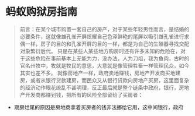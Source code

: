 # 蚂蚁购狱房指南

> 前言：在某个城市购置一套自己的房产，对于某些年轻男性而言，是结婚的必要条件，这就像雄孔雀开屏炫耀自己色泽鲜艳的尾屏以吸引雌孔雀进行求偶一样，房子的目的和孔雀开屏的目的一样，都是为自己的生殖器寻找交配对象繁衍后代。
> 只是在某些人某些地方购房时还有许多未知的危险在，对于这些危险在事前基本上无能为力，没办法，人为刀俎，我为鱼肉，古时的官名州牧中，牧就是牧民的意思，大意就是像管理牲畜一样管理民众，如今其实也差不多。
> 就像房地产一样，政府卖地赚钱，房地产开发商买地建房，或者从银行贷款建房，而民众又从银行贷款向房地产买房，这里面复杂的经济动作眼花缭乱不甚明理，反正最后就是整个链条中政府，银行，房地产开发商都赚到钱，把所有的风险全部留给了买房者：

 - 期房烂尾的原因是房地商拿着买房者的钱非法挪给它用，这中间银行，政府
<!--stackedit_data:
eyJoaXN0b3J5IjpbLTEzMDIzNDExMzksLTk1Mzk1NCwxMzkwOD
A0NzgsLTE0NzU4ODAzMTUsNjUwNzY3MDUsLTEzMjM4NzI0MzIs
LTIzNjY3MzI0OCwtMjQ1MDgxMzUxLC0xNTc2ODY5ODAyLDU5Mj
ExNDkyNiwtMTM1NjI2MTMwNSwyNjE0NzMyMzksMTE2MDI4OTk5
Myw4NTY4OTQyNjksMjEzNTAyNTA2MywxODU1NTUyMDYwXX0=
-->